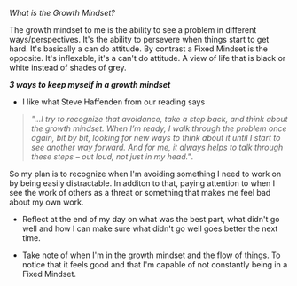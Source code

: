 *What is the Growth Mindset?*

The growth mindset to me is the ability to see a problem in different ways/perspectives. It's the ability to persevere when things start to get hard. It's basically a can do attitude. By contrast a Fixed Mindset is the opposite. It's inflexable, it's a can't do attitude. A view of life that is black or white instead of shades of grey. 

***3 ways to keep myself in a growth mindset***

- I like what Steve Haffenden from our reading says 

>*"...I try to recognize that avoidance, take a step back, and think about the growth mindset. When I’m ready, I walk through the problem once again, bit by bit, looking for new ways to think about it until I start to see another way forward. And for me, it always helps to talk through these steps – out loud, not just in my head."*.

So my plan is to recognize when I'm avoiding something I need to work on by being easily distractable. In additon to that, paying attention to when I see the work of others as a threat or something that makes me feel bad about my own work.

- Reflect at the end of my day on what was the best part, what didn't go well and how I can make sure what didn't go well goes better the next time.

- Take note of when I'm in the growth mindset and the flow of things. To notice that it feels good and that I'm capable of not constantly being in a Fixed Mindset.
